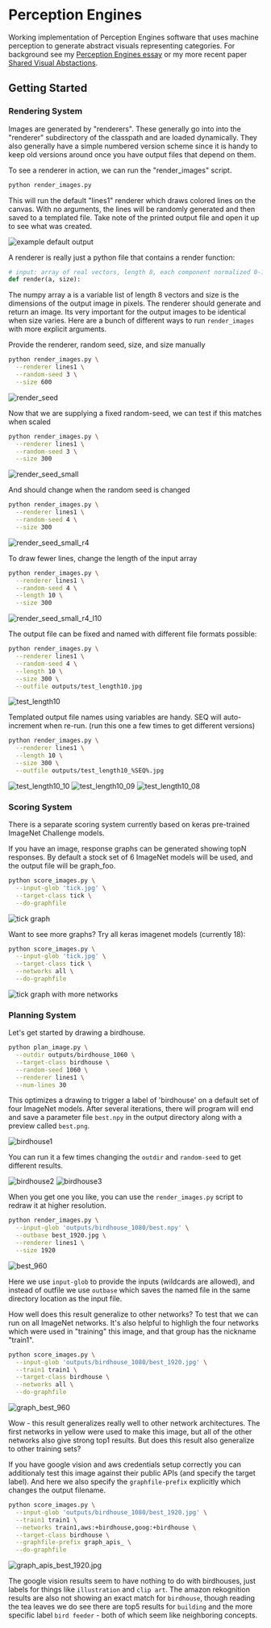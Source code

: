 # Perception Engines


Working implementation of Perception Engines software that uses machine perception to generate abstract visuals representing categories. For background see my [Perception Engines essay](https://medium.com/artists-and-machine-intelligence/perception-engines-8a46bc598d57) or my more recent paper [Shared Visual Abstactions](https://arxiv.org/abs/1912.04217).

## Getting Started

### Rendering System

Images are generated by "renderers". These generally go into into the
"renderer" subdirectory of the classpath and are loaded dynamically.
They also generally have a simple numbered version scheme since it
is handy to keep old versions around once you have output files
that depend on them.

To see a renderer in action, we can run the "render_images" script.

```bash
python render_images.py
```

This will run the default "lines1" renderer which draws colored lines
on the canvas. With no arguments, the lines will be randomly generated
and then saved to a templated file. Take note of the printed output file
and open it up to see what was created.

![example default output](https://user-images.githubusercontent.com/945979/70071433-42b13980-165a-11ea-80bc-07548473bed7.jpg)


A renderer is really just a python file that contains a render function:
```python
# input: array of real vectors, length 8, each component normalized 0-1
def render(a, size):
```

The numpy array a is a variable list of length 8 vectors and size is
the dimensions of the output image in pixels. The renderer should
generate and return an image. Its very important for the output images
to be identical when size varies. Here are a bunch of different ways to
run `render_images` with more explicit arguments.


Provide the renderer, random seed, size, and size manually
```bash
python render_images.py \
  --renderer lines1 \
  --random-seed 3 \
  --size 600
  ```

![render_seed](https://user-images.githubusercontent.com/945979/70071432-42b13980-165a-11ea-9d6d-bdd14f7b13c4.jpg)

Now that we are supplying a fixed random-seed, we can test if this matches when scaled
```bash
python render_images.py \
  --renderer lines1 \
  --random-seed 3 \
  --size 300
```

![render_seed_small](https://user-images.githubusercontent.com/945979/70071431-42b13980-165a-11ea-847a-d7003d76c168.jpg)

And should change when the random seed is changed
```bash
python render_images.py \
  --renderer lines1 \
  --random-seed 4 \
  --size 300
```

![render_seed_small_r4](https://user-images.githubusercontent.com/945979/70071430-4218a300-165a-11ea-9b08-69a51e5fe285.jpg)

To draw fewer lines, change the length of the input array
```bash
python render_images.py \
  --renderer lines1 \
  --random-seed 4 \
  --length 10 \
  --size 300
```

![render_seed_small_r4_l10](https://user-images.githubusercontent.com/945979/70071429-4218a300-165a-11ea-9697-3cf11ec4532e.jpg)

The output file can be fixed and named with different file formats possible:
```bash
python render_images.py \
  --renderer lines1 \
  --random-seed 4 \
  --length 10 \
  --size 300 \
  --outfile outputs/test_length10.jpg
```

![test_length10](https://user-images.githubusercontent.com/945979/70071428-4218a300-165a-11ea-8282-117b7cb43254.jpg)

Templated output file names using variables are handy. SEQ will auto-increment when re-run. (run this one a few times to get different versions)
```bash
python render_images.py \
  --renderer lines1 \
  --length 10 \
  --size 300 \
  --outfile outputs/test_length10_%SEQ%.jpg
```

![test_length10_10](https://user-images.githubusercontent.com/945979/70071423-41800c80-165a-11ea-8b75-6a819bcb19d8.jpg)
![test_length10_09](https://user-images.githubusercontent.com/945979/70071425-41800c80-165a-11ea-8094-e7f4194f6e8f.jpg)
![test_length10_08](https://user-images.githubusercontent.com/945979/70071427-41800c80-165a-11ea-94a7-d8d2437f617b.jpg)


### Scoring System

There is a separate scoring system currently based on keras pre-trained ImageNet Challenge models.

If you have an image, response graphs can be generated showing topN responses. By default a stock set of 6 ImageNet models will be used, and the output file will be graph_foo.

```bash
python score_images.py \
  --input-glob 'tick.jpg' \
  --target-class tick \
  --do-graphfile
```

![tick graph](https://user-images.githubusercontent.com/945979/69919751-35bf0980-14e5-11ea-9e03-7ead3667d3c7.jpg)

Want to see more graphs? Try all keras imagenet models (currently 18):

```bash
python score_images.py \
  --input-glob 'tick.jpg' \
  --target-class tick \
  --networks all \
  --do-graphfile
```

![tick graph with more networks](https://user-images.githubusercontent.com/945979/69919752-35bf0980-14e5-11ea-8ade-8f0f65805da7.jpg)



### Planning System

Let's get started by drawing a birdhouse.

```bash
python plan_image.py \
  --outdir outputs/birdhouse_1060 \
  --target-class birdhouse \
  --random-seed 1060 \
  --renderer lines1 \
  --num-lines 30
```

This optimizes a drawing to trigger a label of 'birdhouse' on a default set of four
ImageNet models. After several iterations, there will program will end and save a
parameter file `best.npy` in the output directory along with a preview called `best.png`.

![birdhouse1](https://user-images.githubusercontent.com/945979/70126508-0f17f300-16de-11ea-9afa-ee6c083c4960.jpg)

You can run it a few times changing the `outdir` and `random-seed` to get different results.

![birdhouse2](https://user-images.githubusercontent.com/945979/70126505-0f17f300-16de-11ea-83d7-fc6fdb89c083.jpg)
![birdhouse3](https://user-images.githubusercontent.com/945979/70126507-0f17f300-16de-11ea-8d3c-5bbb071a5eb5.jpg)

When you get one you like, you can use the `render_images.py` script to redraw it at higher resolution.

```bash
python render_images.py \
  --input-glob 'outputs/birdhouse_1080/best.npy' \
  --outbase best_1920.jpg \
  --renderer lines1 \
  --size 1920
```

![best_960](https://user-images.githubusercontent.com/945979/70126694-6f0e9980-16de-11ea-96ae-db1f80cc58a2.jpg)

Here we use `input-glob` to provide the inputs (wildcards are allowed), and instead
of outfile we use `outbase` which saves the named file in the same directory location
as the input file.

How well does this result generalize to other networks? To test that we can run on all
ImageNet networks. It's also helpful to highligh the four networks which were used in
"training" this image, and that group has the nickname "train1".

```bash
python score_images.py \
  --input-glob 'outputs/birdhouse_1080/best_1920.jpg' \
  --train1 train1 \
  --target-class birdhouse \
  --networks all \
  --do-graphfile
```

![graph_best_960](https://user-images.githubusercontent.com/945979/70126831-aa10cd00-16de-11ea-9250-b9c357b9f182.jpg)

Wow - this result generalizes really well to other network architectures. The first networks in yellow were used to make this image, but all of the other networks also give strong top1 results. But does this result also generalize to other training sets?

If you have google vision and aws credentials setup correctly you can additionaly test this image against their public APIs (and specify the target label). And here we also specify the `graphfile-prefix` explicitly which changes the output filename.

```bash
python score_images.py \
  --input-glob 'outputs/birdhouse_1080/best_1920.jpg' \
  --train1 train1 \
  --networks train1,aws:+birdhouse,goog:+birdhouse \
  --target-class birdhouse \
  --graphfile-prefix graph_apis_ \
  --do-graphfile
```

![graph_apis_best_1920.jpg](https://user-images.githubusercontent.com/945979/70133620-5d7fbe80-16eb-11ea-85ab-2e69b0523df5.jpg)

The google vision results seem to have nothing to do with birdhouses, just labels for things like `illustration` and `clip art`. The amazon rekognition results are also not showing an exact match for `birdhouse`, though reading the tea leaves we do see there are top5 results for `building` and the more specific label `bird feeder` - both of which seem like neighboring concepts.


